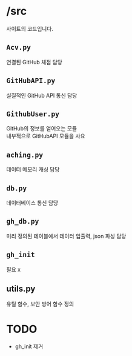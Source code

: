 # /src
사이트의 코드입니다.

## `Acv.py`
연결된 GitHub 체점 담당

## `GitHubAPI.py`
실질적인 GitHub API 통신 담당

## `GithubUser.py`
GitHub의 정보를 얻어오는 모듈<br>
내부적으로 GitHubAPI 모듈을 사요

## `aching.py`
데이터 메모리 캐싱 담당

## `db.py`
데이터베이스 통신 담당

## `gh_db.py`
미리 정의된 테이블에서 데이터 입출력, json 파싱 담당

## `gh_init`
필요 x

## utils.py
유틸 함수, 보안 방어 함수 정의

# TODO
- gh_init 제거
